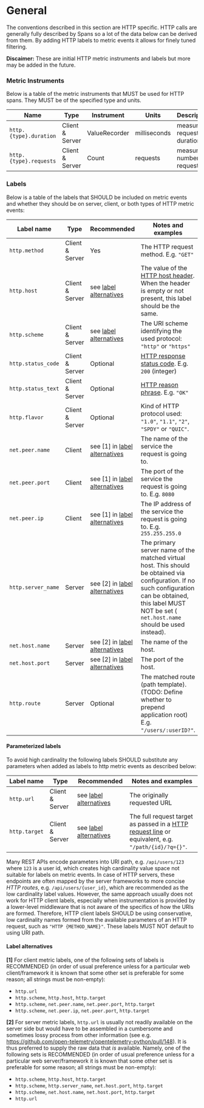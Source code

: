 # General

The conventions described in this section are HTTP specific. HTTP calls are
generally fully described by Spans so a lot of the data below can be derived
from them. By adding HTTP labels to metric events it allows for finely tuned filtering.

**Discaimer:** These are initial HTTP metric instruments and labels but more may be added in the future.

### Metric Instruments

Below is a table of the metric instruments that MUST be used for HTTP spans. They MUST be of the specified
type and units.

| Name                   | Type            | Instrument    | Units        | Description |
|------------------------|-----------------|---------------|--------------|-------------|
| `http.{type}.duration` | Client & Server | ValueRecorder | milliseconds | measure a request duration |
| `http.{type}.requests` | Client & Server | Count         | requests     | measure number of requests |

### Labels

Below is a table of the labels that SHOULD be included on metric events
and whether they should be on server, client, or both types of HTTP metric events:

| Label name         | Type            | Recommended       | Notes and examples |
|--------------------|-----------------|-------------------|--------------------|
| `http.method`      | Client & Server | Yes               | The HTTP request method. E.g. `"GET"` |
| `http.host`        | Client & Server | see [label alternatives](#label-alternatives) | The value of the [HTTP host header][]. When the header is empty or not present, this label should be the same. |
| `http.scheme`      | Client & Server | see [label alternatives](#label-alternatives) | The URI scheme identifying the used protocol: `"http"` or `"https"` |
| `http.status_code` | Client & Server | Optional          | [HTTP response status code][]. E.g. `200` (integer) |
| `http.status_text` | Client & Server | Optional          | [HTTP reason phrase][]. E.g. `"OK"` |
| `http.flavor`      | Client & Server | Optional          | Kind of HTTP protocol used: `"1.0"`, `"1.1"`, `"2"`, `"SPDY"` or `"QUIC"`. |
| `net.peer.name`    | Client          | see [1] in [label alternatives](#label-alternatives) | The name of the service the request is going to. |
| `net.peer.port`    | Client          | see [1] in [label alternatives](#label-alternatives) | The port of the service the request is going to. E.g. `8080` |
| `net.peer.ip`      | Client          | see [1] in [label alternatives](#label-alternatives) | The IP address of the service the request is going to. E.g. `255.255.255.0` |
| `http.server_name` | Server          | see [2] in [label alternatives](#label-alternatives) | The primary server name of the matched virtual host. This should be obtained via configuration. If no such configuration can be obtained, this label MUST NOT be set ( `net.host.name` should be used instead). |
| `net.host.name`    | Server          | see [2] in [label alternatives](#label-alternatives) | The name of the host. |
| `net.host.port`    | Server          | see [2] in [label alternatives](#label-alternatives) | The port of the host. |
| `http.route`       | Server          | Optional          | The matched route (path template). (TODO: Define whether to prepend application root) E.g. `"/users/:userID?"`. |

[HTTP host header]: https://tools.ietf.org/html/rfc7230#section-5.4
[HTTP response status code]: https://tools.ietf.org/html/rfc7231#section-6
[HTTP reason phrase]: https://tools.ietf.org/html/rfc7230#section-3.1.2

#### Parameterized labels

To avoid high cardinality the following labels SHOULD substitute any parameters when added as labels to http metric events as described below:

| Label name        | Type            | Recommended |  Notes and examples |
|-------------------|-----------------|-------------|---------------------|
|`http.url`         | Client & Server | see [label alternatives](#label-alternatives) | The originally requested URL |
|`http.target`      | Client & Server | see [label alternatives](#label-alternatives) | The full request target as passed in a [HTTP request line][] or equivalent, e.g. `"/path/{id}/?q={}"`. |

[HTTP request line]: https://tools.ietf.org/html/rfc7230#section-3.1.1

Many REST APIs encode parameters into URI path, e.g. `/api/users/123` where `123`
is a user id, which creates high cardinality value space not suitable for labels on metric events.
In case of HTTP servers, these endpoints are often mapped by the server
frameworks to more concise _HTTP routes_, e.g. `/api/users/{user_id}`, which are
recommended as the low cardinality label values. However, the same approach usually
does not work for HTTP client labels, especially when instrumentation is provided
by a lower-level middleware that is not aware of the specifics of how the URIs
are formed. Therefore, HTTP client labels SHOULD be using conservative, low
cardinality names formed from the available parameters of an HTTP request,
such as `"HTTP {METHOD_NAME}"`. These labels MUST NOT default to using URI
path.

#### Label alternatives

**[1]** For client metric labels, one of the following sets of labels is RECOMMENDED (in order of usual preference unless for a particular web client/framework it is known that some other set is preferable for some reason; all strings must be non-empty):

* `http.url`
* `http.scheme`, `http.host`, `http.target`
* `http.scheme`, `net.peer.name`, `net.peer.port`, `http.target`
* `http.scheme`, `net.peer.ip`, `net.peer.port`, `http.target`

**[2]** For server metric labels, `http.url` is usually not readily available on the server side but would have to be assembled in a cumbersome and sometimes lossy process from other information (see e.g. <https://github.com/open-telemetry/opentelemetry-python/pull/148>).
It is thus preferred to supply the raw data that *is* available.
Namely, one of the following sets is RECOMMENDED (in order of usual preference unless for a particular web server/framework it is known that some other set is preferable for some reason; all strings must be non-empty):

* `http.scheme`, `http.host`, `http.target`
* `http.scheme`, `http.server_name`, `net.host.port`, `http.target`
* `http.scheme`, `net.host.name`, `net.host.port`, `http.target`
* `http.url`